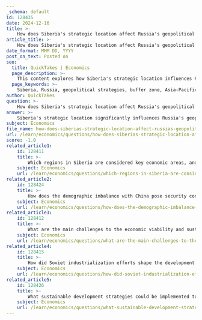 ```yaml
---
_schema: default
id: 128435
date: 2024-12-16
title: >-
    How does Siberia's strategic location affect Russia's geopolitical strategies?
article_title: >-
    How does Siberia's strategic location affect Russia's geopolitical strategies?
date_format: MMM DD, YYYY
post_on_text: Posted on
seo:
  title: QuickTakes | Economics
  page_description: >-
    This content explores how Siberia's strategic location influences Russia's geopolitical strategies, focusing on its role as a buffer zone, access to Asia-Pacific markets, abundant natural resources, and the challenges of governance and infrastructure.
  page_keywords: >-
    Siberia, Russia, geopolitical strategies, buffer zone, Asia-Pacific, natural resources, foreign policy, governance challenges, Vladimir Putin, energy exports, economic integration, infrastructure development
author: QuickTakes
question: >-
    How does Siberia's strategic location affect Russia's geopolitical strategies?
answer: >-
    Siberia's strategic location significantly influences Russia's geopolitical strategies in several ways:\n\n1. **Buffer Zone**: Siberia serves as a crucial buffer against potential invasions from the west, particularly from the Eurasian steppes, which have historically been routes for invasions, such as those by Napoleon and Hitler. This geographical advantage allows Russia to maintain a defensive posture and secure its western borders.\n\n2. **Access to Asia-Pacific**: The region's geographical contiguity with China and proximity to the Pacific Ocean positions Siberia as a gateway for Russia to engage in economic and political integration with the Asia-Pacific region. This is particularly relevant in the context of Russia's pivot towards Asia, especially under the leadership of Vladimir Putin, who has sought to enhance Russia's influence in this economically dynamic area.\n\n3. **Resource Richness**: Siberia is rich in natural resources, including vast reserves of oil, gas, and minerals. This abundance not only supports Russia's domestic economy but also provides leverage in international relations, as energy exports are a significant component of Russia's foreign policy. The strategic management of these resources is essential for maintaining Russia's economic stability and geopolitical influence.\n\n4. **Geopolitical Ambivalence**: The unique geographical features of Siberia create a duality in Russia's foreign policy. While it presents opportunities for economic development and international cooperation, it also poses challenges, such as the difficulty of governance and infrastructure development in such a vast and sparsely populated area. This ambivalence shapes Russia's approach to both domestic and foreign policy.\n\n5. **Demographic and Infrastructure Challenges**: The population of Siberia is relatively sparse compared to its size, which complicates the effective governance and development of the region. Addressing these demographic issues is crucial for maximizing Siberia's strategic potential and ensuring that it can contribute effectively to Russia's geopolitical goals.\n\nIn summary, Siberia's strategic location not only enhances Russia's defensive capabilities but also opens avenues for economic engagement with Asia, while simultaneously presenting challenges that require careful management to fully leverage its geopolitical significance.
subject: Economics
file_name: how-does-siberias-strategic-location-affect-russias-geopolitical-strategies.md
url: /learn/economics/questions/how-does-siberias-strategic-location-affect-russias-geopolitical-strategies
score: -1.0
related_article1:
    id: 128411
    title: >-
        Which regions in Siberia are considered key economic areas, and why?
    subject: Economics
    url: /learn/economics/questions/which-regions-in-siberia-are-considered-key-economic-areas-and-why
related_article2:
    id: 128424
    title: >-
        How does the demographic imbalance with China pose security concerns for Siberia?
    subject: Economics
    url: /learn/economics/questions/how-does-the-demographic-imbalance-with-china-pose-security-concerns-for-siberia
related_article3:
    id: 128412
    title: >-
        What are the main challenges to the economic viability and sustainability of Siberian development?
    subject: Economics
    url: /learn/economics/questions/what-are-the-main-challenges-to-the-economic-viability-and-sustainability-of-siberian-development
related_article4:
    id: 128415
    title: >-
        How did Soviet industrialization efforts shape the development of Siberia?
    subject: Economics
    url: /learn/economics/questions/how-did-soviet-industrialization-efforts-shape-the-development-of-siberia
related_article5:
    id: 128426
    title: >-
        What sustainable development strategies could be implemented to improve Siberia's growth?
    subject: Economics
    url: /learn/economics/questions/what-sustainable-development-strategies-could-be-implemented-to-improve-siberias-growth
---
```


&nbsp;